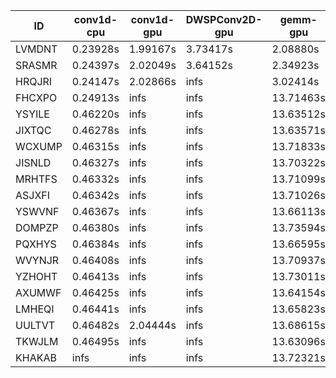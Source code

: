 |ID|conv1d-cpu|conv1d-gpu|DWSPConv2D-gpu|gemm-gpu|avg|
|-|-|-|-|-|-|
|LVMDNT|0.23928s|1.99167s|3.73417s|2.08880s|2.01348s|
|SRASMR|0.24397s|2.02049s|3.64152s|2.34923s|2.06380s|
|HRQJRI|0.24147s|2.02866s|infs|3.02414s|infs|
|FHCXPO|0.24913s|infs|infs|13.71463s|infs|
|YSYILE|0.46220s|infs|infs|13.63512s|infs|
|JIXTQC|0.46278s|infs|infs|13.63571s|infs|
|WCXUMP|0.46315s|infs|infs|13.71833s|infs|
|JISNLD|0.46327s|infs|infs|13.70322s|infs|
|MRHTFS|0.46332s|infs|infs|13.71099s|infs|
|ASJXFI|0.46342s|infs|infs|13.71026s|infs|
|YSWVNF|0.46367s|infs|infs|13.66113s|infs|
|DOMPZP|0.46380s|infs|infs|13.73594s|infs|
|PQXHYS|0.46384s|infs|infs|13.66595s|infs|
|WVYNJR|0.46408s|infs|infs|13.70937s|infs|
|YZHOHT|0.46413s|infs|infs|13.73011s|infs|
|AXUMWF|0.46425s|infs|infs|13.64154s|infs|
|LMHEQI|0.46441s|infs|infs|13.65823s|infs|
|UULTVT|0.46482s|2.04444s|infs|13.68615s|infs|
|TKWJLM|0.46495s|infs|infs|13.63096s|infs|
|KHAKAB|infs|infs|infs|13.72321s|infs|
